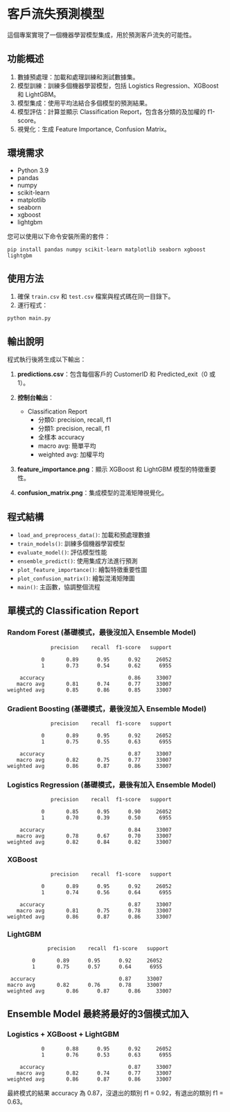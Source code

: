 # 客戶流失預測模型

這個專案實現了一個機器學習模型集成，用於預測客戶流失的可能性。

## 功能概述

1. 數據預處理：加載和處理訓練和測試數據集。
2. 模型訓練：訓練多個機器學習模型，包括 Logistics Regression、XGBoost 和 LightGBM。
3. 模型集成：使用平均法結合多個模型的預測結果。
4. 模型評估：計算並顯示 Classification Report，包含各分類的及加權的 f1-score。
5. 視覺化：生成 Feature Importance, Confusion Matrix。

## 環境需求

- Python 3.9
- pandas
- numpy
- scikit-learn
- matplotlib
- seaborn
- xgboost
- lightgbm

您可以使用以下命令安裝所需的套件：

```
pip install pandas numpy scikit-learn matplotlib seaborn xgboost lightgbm
```

## 使用方法

1. 確保 `train.csv` 和 `test.csv` 檔案與程式碼在同一目錄下。
2. 運行程式：

```
python main.py
```

## 輸出說明

程式執行後將生成以下輸出：

1. **predictions.csv**：包含每個客戶的 CustomerID 和 Predicted_exit（0 或 1）。

2. **控制台輸出**：
   - Classification Report
      - 分類0: precision, recall, f1
      - 分類1: precision, recall, f1
      - 全樣本 accuracy
      - macro avg: 簡單平均
      - weighted avg: 加權平均

3. **feature_importance.png**：顯示 XGBoost 和 LightGBM 模型的特徵重要性。

4. **confusion_matrix.png**：集成模型的混淆矩陣視覺化。

## 程式結構

- `load_and_preprocess_data()`: 加載和預處理數據
- `train_models()`: 訓練多個機器學習模型
- `evaluate_model()`: 評估模型性能
- `ensemble_predict()`: 使用集成方法進行預測
- `plot_feature_importance()`: 繪製特徵重要性圖
- `plot_confusion_matrix()`: 繪製混淆矩陣圖
- `main()`: 主函數，協調整個流程

## 單模式的 Classification Report
   ### Random Forest (基礎模式，最後沒加入 Ensemble Model)
```
              precision    recall  f1-score   support

           0       0.89      0.95      0.92     26052
           1       0.73      0.54      0.62      6955

    accuracy                           0.86     33007
   macro avg       0.81      0.74      0.77     33007
weighted avg       0.85      0.86      0.85     33007
```

   ### Gradient Boosting (基礎模式，最後沒加入 Ensemble Model)
```
              precision    recall  f1-score   support

           0       0.89      0.95      0.92     26052
           1       0.75      0.55      0.63      6955

    accuracy                           0.87     33007
   macro avg       0.82      0.75      0.77     33007
weighted avg       0.86      0.87      0.86     33007
```
   ### Logistics Regression (基礎模式，最後有加入 Ensemble Model)
```
              precision    recall  f1-score   support

           0       0.85      0.95      0.90     26052
           1       0.70      0.39      0.50      6955

    accuracy                           0.84     33007
   macro avg       0.78      0.67      0.70     33007
weighted avg       0.82      0.84      0.82     33007
```

   ### XGBoost
```
              precision    recall  f1-score   support

           0       0.89      0.95      0.92     26052
           1       0.74      0.56      0.64      6955

    accuracy                           0.87     33007
   macro avg       0.81      0.75      0.78     33007
weighted avg       0.86      0.87      0.86     33007
```

   ### LightGBM

   ```
                precision    recall  f1-score   support

           0       0.89      0.95      0.92     26052
           1       0.75      0.57      0.64      6955

    accuracy                           0.87     33007
   macro avg       0.82      0.76      0.78     33007
weighted avg       0.86      0.87      0.86     33007
```

## Ensemble Model 最終將最好的3個模式加入

### Logistics + XGBoost + LightGBM
```
           0       0.88      0.95      0.92     26052
           1       0.76      0.53      0.63      6955

    accuracy                           0.87     33007
   macro avg       0.82      0.74      0.77     33007
weighted avg       0.86      0.87      0.86     33007
```

最終模式的結果 accuracy 為 0.87，沒退出的類別 f1 = 0.92，有退出的類別 f1 = 0.63。